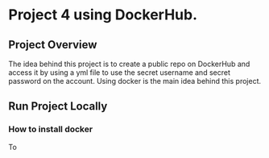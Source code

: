 # Project 4 using DockerHub.

## Project Overview
The idea behind this project is to create a public repo on DockerHub and access it by using 
a yml file to use the secret username and secret password on the account. Using docker is the 
main idea behind this project. 

## Run Project Locally
### How to install docker
To 
